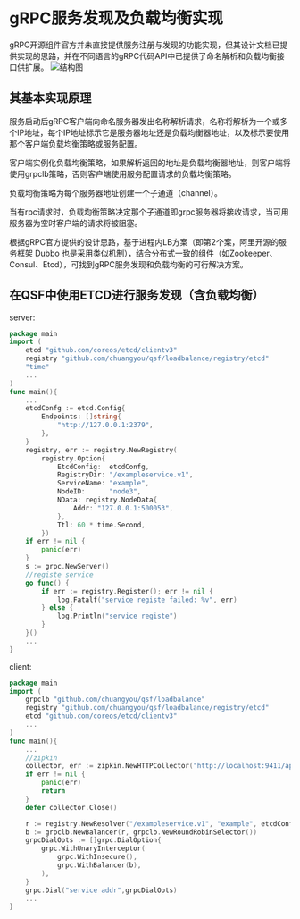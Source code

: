 ﻿# gRPC服务发现及负载均衡实现

gRPC开源组件官方并未直接提供服务注册与发现的功能实现，但其设计文档已提供实现的思路，并在不同语言的gRPC代码API中已提供了命名解析和负载均衡接口供扩展。
![结构图][1]

其基本实现原理
-------
服务启动后gRPC客户端向命名服务器发出名称解析请求，名称将解析为一个或多个IP地址，每个IP地址标示它是服务器地址还是负载均衡器地址，以及标示要使用那个客户端负载均衡策略或服务配置。

客户端实例化负载均衡策略，如果解析返回的地址是负载均衡器地址，则客户端将使用grpclb策略，否则客户端使用服务配置请求的负载均衡策略。

负载均衡策略为每个服务器地址创建一个子通道（channel）。

当有rpc请求时，负载均衡策略决定那个子通道即grpc服务器将接收请求，当可用服务器为空时客户端的请求将被阻塞。

根据gRPC官方提供的设计思路，基于进程内LB方案（即第2个案，阿里开源的服务框架 Dubbo 也是采用类似机制），结合分布式一致的组件（如Zookeeper、Consul、Etcd），可找到gRPC服务发现和负载均衡的可行解决方案。

在QSF中使用ETCD进行服务发现（含负载均衡）
------------------------
server:

```go
package main
import (
	etcd "github.com/coreos/etcd/clientv3"
	registry "github.com/chuangyou/qsf/loadbalance/registry/etcd"
	"time"
	...
)
func main(){
    ...
	etcdConfg := etcd.Config{
		Endpoints: []string{
			"http://127.0.0.1:2379",
		},
	}
	registry, err := registry.NewRegistry(
		registry.Option{
			EtcdConfig:  etcdConfg,
			RegistryDir: "/exampleservice.v1",
			ServiceName: "example",
			NodeID:      "node3",
			NData: registry.NodeData{
				Addr: "127.0.0.1:500053",
			},
			Ttl: 60 * time.Second,
		})
	if err != nil {
	    panic(err)
    }
    s := grpc.NewServer()
    //registe service
    go func() {
		if err := registry.Register(); err != nil {
			log.Fatalf("service registe failed: %v", err)
		} else {
			log.Println("service registe")
		}
	}()
    ...
}
```
client:

```go
package main
import (
	grpclb "github.com/chuangyou/qsf/loadbalance"
   	registry "github.com/chuangyou/qsf/loadbalance/registry/etcd"
	etcd "github.com/coreos/etcd/clientv3"
	...
)
func main(){
    ...
	//zipkin
	collector, err := zipkin.NewHTTPCollector("http://localhost:9411/api/v1/spans")
	if err != nil {
		panic(err)
		return
	}
	defer collector.Close()

	r := registry.NewResolver("/exampleservice.v1", "example", etcdConfg)
	b := grpclb.NewBalancer(r, grpclb.NewRoundRobinSelector())
	grpcDialOpts := []grpc.DialOption{
    	grpc.WithUnaryInterceptor(
    		grpc.WithInsecure(),
		    grpc.WithBalancer(b),
    	),
    }
    grpc.Dial("service addr",grpcDialOpts)
    ...
}
```

  [1]: https://segmentfault.com/img/bVKyoo?w=554&h=243